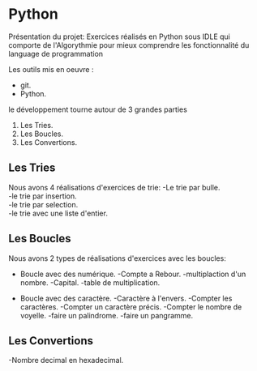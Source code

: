 # Python

Présentation du projet: Exercices réalisés en Python sous IDLE qui comporte de l'Algorythmie pour mieux comprendre les fonctionnalité du language de programmation

Les outils mis en oeuvre :

* git.
* Python.

le développement  tourne autour de 3 grandes parties

1. Les Tries.
2. Les Boucles.
3. Les Convertions.

## Les Tries ##
Nous avons 4 réalisations d'exercices de trie:
-Le trie par bulle.  
-le trie par insertion.  
-le trie par selection.  
-le trie avec une liste d'entier.  

## Les Boucles ##
Nous avons 2 types de réalisations d'exercices avec les boucles:
* Boucle avec des numérique.
-Compte a Rebour.
-multiplaction d'un nombre.
-Capital.
-table de multiplication.

* Boucle avec des caractère.
-Caractère à l'envers.
-Compter les caractères.
-Compter un caractère précis.
-Compter le nombre de voyelle.
-faire un palindrome.
-faire un pangramme.

## Les Convertions ##
-Nombre decimal en hexadecimal.

